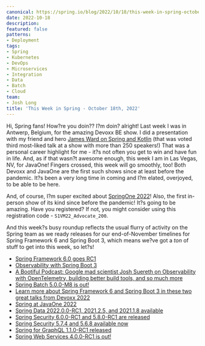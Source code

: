 ```yaml
---
canonical: https://spring.io/blog/2022/10/18/this-week-in-spring-october-18th-2022
date: 2022-10-18
description: 
featured: false
patterns:
- Deployment
tags:
- Spring
- Kubernetes
- DevOps
- Microservices
- Integration
- Data
- Batch
- Cloud
team:
- Josh Long
title: 'This Week in Spring - October 18th, 2022'
---
```


<div>
 <p>Hi, Spring fans! How?re you doin?? I?m doin? alright! Last week I was in Antwerp, Belgium, for the amazing Devoxx BE show. I did a presentation with my friend and hero <a href="https://www.youtube.com/watch?v=2MYSLP2vgps&amp;t=1680s">James Ward on Spring and Kotlin</a> (that was voted third most-liked talk at a show with more than 250 speakers!) That was a personal career highlight for me - it?s not often you get to win and have fun in life. And, as if that wasn?t awesome enough, this week I am in Las Vegas, NV, for JavaOne! Fingers crossed, this week will go smoothly, too! Both Devoxx and JavaOne are the first such shows since at least before the pandemic. It?s been a very long time in coming and I?m elated, overjoyed, to be able to be here.</p>
 <p>And, of course, I?m super excited about <a href="https://springone.io">SpringOne 2022</a>! Also, the first in-person show of its kind since before the pandemic! It?s going to be amazing. Have you registered? If not, you might consider using this registration code - <code>S1VM22_Advocate_200</code>.</p>
 <p>And this week?s busy roundup reflects the usual flurry of activity on the Spring team as we ready releases for our end-of-November timelines for Spring Framework 6 and Spring Boot 3, which means we?ve got a <em>ton</em> of stuff to get into this week, so let?s!</p>
 <ul>
  <li><a href="https://spring.io/blog/2022/10/12/spring-framework-6-0-goes-rc1">Spring Framework 6.0 goes RC1</a></li>
  <li><a href="https://spring.io/blog/2022/10/12/observability-with-spring-boot-3">Observability with Spring Boot 3</a></li>
  <li><a href="https://spring.io/blog/2022/10/12/a-bootiful-podcast-google-mad-scientist-josh-suereth-on-observability-with-opentelemetry-building-better-build-tools-and-so-much-more">A Bootiful Podcast: Google mad scientist Josh Suereth on Observability with OpenTelemetry, building better build tools, and so much more </a></li>
  <li><a href="https://spring.io/blog/2022/10/13/spring-batch-5-0-0-m8-is-out">Spring Batch 5.0.0-M8 is out!</a></li>
  <li><a href="https://spring.io/blog/2022/10/13/spring-batch-5-0-0-m8-is-out">Learn more about Spring Framework 6 and Spring Boot 3 in these two great talks from Devoxx 2022</a></li>
  <li><a href="https://spring.io/blog/2022/10/13/spring-batch-5-0-0-m8-is-out">Spring at JavaOne 2022</a></li>
  <li><a href="https://spring.io/blog/2022/10/17/spring-data-2022-0-0-rc1-2021-2-5-and-2021-1-8-available">Spring Data 2022.0.0-RC1, 2021.2.5, and 2021.1.8 available</a></li>
  <li><a href="https://spring.io/blog/2022/10/18/spring-security-6-0-0-rc1-and-5-8-0-rc1-are-released">Spring Security 6.0.0-RC1 and 5.8.0-RC1 are released</a></li>
  <li><a href="https://spring.io/blog/2022/10/18/spring-security-5-7-4-and-5-6-8-available-now">Spring Security 5.7.4 and 5.6.8 available now</a></li>
  <li><a href="https://spring.io/blog/2022/10/18/spring-for-graphql-1-1-0-rc1-released">Spring for GraphQL 1.1.0-RC1 released</a></li>
  <li><a href="https://spring.io/blog/2022/10/18/spring-web-services-4-0-0-rc1-is-out">Spring Web Services 4.0.0-RC1 is out!</a></li>
 </ul>
</div>

